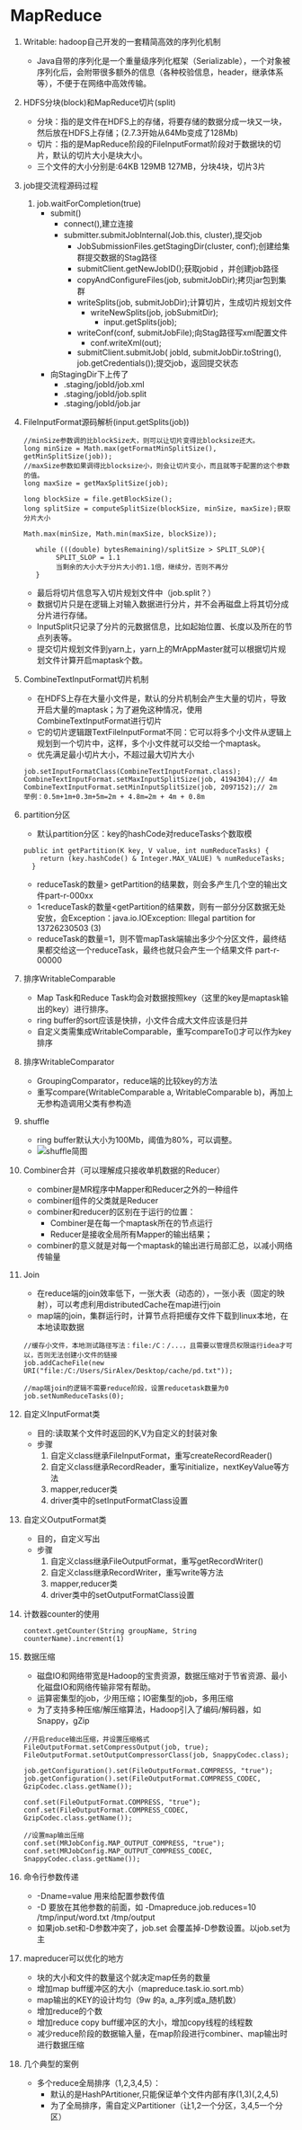 # MapReduce
1. Writable: hadoop自己开发的一套精简高效的序列化机制
    - Java自带的序列化是一个重量级序列化框架（Serializable），一个对象被序列化后，会附带很多额外的信息（各种校验信息，header，继承体系等），不便于在网络中高效传输。
1. HDFS分块(block)和MapReduce切片(split)
    - 分块：指的是文件在HDFS上的存储，将要存储的数据分成一块又一块，然后放在HDFS上存储；(2.7.3开始从64Mb变成了128Mb)
    - 切片：指的是MapReduce阶段的FileInputFormat阶段对于数据块的切片，默认的切片大小是块大小。
    - 三个文件的大小分别是:64KB 129MB 127MB，分块4块，切片3片
1. job提交流程源码过程
    1. job.waitForCompletion(true)
        - submit()
            - connect(),建立连接
            - submitter.submitJobInternal(Job.this, cluster),提交job
                - JobSubmissionFiles.getStagingDir(cluster, conf);创建给集群提交数据的Stag路径
                - submitClient.getNewJobID();获取jobid ，并创建job路径
                - copyAndConfigureFiles(job, submitJobDir);拷贝jar包到集群
                - writeSplits(job, submitJobDir);计算切片，生成切片规划文件
                    - writeNewSplits(job, jobSubmitDir);
                        - input.getSplits(job);
                - writeConf(conf, submitJobFile);向Stag路径写xml配置文件
                    - conf.writeXml(out);
                - submitClient.submitJob(
                             jobId, submitJobDir.toString(), job.getCredentials());提交job，返回提交状态
        - 向StagingDir下上传了
            - .staging/jobId/job.xml
            - .staging/jobId/job.split
            - .staging/jobId/job.jar
            
1. FileInputFormat源码解析(input.getSplits(job))
    ```
    //minSize参数调的比blockSize大，则可以让切片变得比blocksize还大。
    long minSize = Math.max(getFormatMinSplitSize(), getMinSplitSize(job));
    //maxSize参数如果调得比blocksize小，则会让切片变小，而且就等于配置的这个参数的值。
    long maxSize = getMaxSplitSize(job);
    ```
    
    ```
    long blockSize = file.getBlockSize();
    long splitSize = computeSplitSize(blockSize, minSize, maxSize);获取分片大小
    
    Math.max(minSize, Math.min(maxSize, blockSize));
    ```

    ```
       while (((double) bytesRemaining)/splitSize > SPLIT_SLOP){
            SPLIT_SLOP = 1.1
            当剩余的大小大于分片大小的1.1倍，继续分，否则不再分
       }

    ```
    - 最后将切片信息写入切片规划文件中（job.split？）
    - 数据切片只是在逻辑上对输入数据进行分片，并不会再磁盘上将其切分成分片进行存储。
    - InputSplit只记录了分片的元数据信息，比如起始位置、长度以及所在的节点列表等。
    - 提交切片规划文件到yarn上，yarn上的MrAppMaster就可以根据切片规划文件计算开启maptask个数。

1. CombineTextInputFormat切片机制
    - 在HDFS上存在大量小文件是，默认的分片机制会产生大量的切片，导致开启大量的maptask；为了避免这种情况，使用CombineTextInputFormat进行切片
    - 它的切片逻辑跟TextFileInputFormat不同：它可以将多个小文件从逻辑上规划到一个切片中，这样，多个小文件就可以交给一个maptask。
    - 优先满足最小切片大小，不超过最大切片大小
    ```
    job.setInputFormatClass(CombineTextInputFormat.class);
    CombineTextInputFormat.setMaxInputSplitSize(job, 4194304);// 4m
    CombineTextInputFormat.setMinInputSplitSize(job, 2097152);// 2m
    举例：0.5m+1m+0.3m+5m=2m + 4.8m=2m + 4m + 0.8m
    ```

1. partition分区
    - 默认partition分区：key的hashCode对reduceTasks个数取模
    ```
    public int getPartition(K key, V value, int numReduceTasks) {
        return (key.hashCode() & Integer.MAX_VALUE) % numReduceTasks;
      }

    ```
    - reduceTask的数量> getPartition的结果数，则会多产生几个空的输出文件part-r-000xx
    - 1<reduceTask的数量<getPartition的结果数，则有一部分分区数据无处安放，会Exception：java.io.IOException: Illegal partition for 13726230503 (3)
    - reduceTask的数量=1，则不管mapTask端输出多少个分区文件，最终结果都交给这一个reduceTask，最终也就只会产生一个结果文件 part-r-00000
    
1. 排序WritableComparable
    - Map Task和Reduce Task均会对数据按照key（这里的key是maptask输出的key）进行排序。
    - ring buffer的sort应该是快排，小文件合成大文件应该是归并
    - 自定义类需集成WritableComparable，重写compareTo()才可以作为key排序

1. 排序WritableComparator
    - GroupingComparator，reduce端的比较key的方法
    - 重写compare(WritableComparable a, WritableComparable b)，再加上无参构造调用父类有参构造

1. shuffle
    - ring buffer默认大小为100Mb，阈值为80%，可以调整。
    - ![shuffle简图](shuffle简图.png)

1. Combiner合并（可以理解成只接收单机数据的Reducer）
    - combiner是MR程序中Mapper和Reducer之外的一种组件
    - combiner组件的父类就是Reducer
    - combiner和reducer的区别在于运行的位置：
        - Combiner是在每一个maptask所在的节点运行
        - Reducer是接收全局所有Mapper的输出结果；
    - combiner的意义就是对每一个maptask的输出进行局部汇总，以减小网络传输量

1. Join
    - 在reduce端的join效率低下，一张大表（动态的），一张小表（固定的映射），可以考虑利用distributedCache在map进行join
    - map端的join，集群运行时，计算节点将把缓存文件下载到linux本地，在本地读取数据
    ```
    //缓存小文件，本地测试路径写法：file:/C：/...，且需要以管理员权限运行idea才可以，否则无法创建小文件的链接
    job.addCacheFile(new URI("file:/C:/Users/SirAlex/Desktop/cache/pd.txt"));

    //map端join的逻辑不需要reduce阶段，设置reducetask数量为0
    job.setNumReduceTasks(0);
    ```

1. 自定义InputFormat类
    - 目的:读取某个文件时返回的K,V为自定义的封装对象
    - 步骤
        1. 自定义class继承FileInputFormat，重写createRecordReader()
        2. 自定义class继承RecordReader，重写initialize，nextKeyValue等方法
        3. mapper,reducer类
        4. driver类中的setInputFormatClass设置
        
1. 自定义OutputFormat类
    - 目的，自定义写出
    - 步骤
        1. 自定义class继承FileOutputFormat，重写getRecordWriter()
        2. 自定义class继承RecordWriter，重写write等方法
        3. mapper,reducer类
        4. driver类中的setOutputFormatClass设置

1. 计数器counter的使用
    ```
    context.getCounter(String groupName, String counterName).increment(1)
    ```
    
1. 数据压缩
    - 磁盘IO和网络带宽是Hadoop的宝贵资源，数据压缩对于节省资源、最小化磁盘IO和网络传输非常有帮助。
    - 运算密集型的job，少用压缩；IO密集型的job，多用压缩
    - 为了支持多种压缩/解压缩算法，Hadoop引入了编码/解码器，如Snappy，gZip
    ```
    //开启reduce输出压缩，并设置压缩格式
    FileOutputFormat.setCompressOutput(job, true);
    FileOutputFormat.setOutputCompressorClass(job, SnappyCodec.class);

    job.getConfiguration().set(FileOutputFormat.COMPRESS, "true");
    job.getConfiguration().set(FileOutputFormat.COMPRESS_CODEC, GzipCodec.class.getName());

    conf.set(FileOutputFormat.COMPRESS, "true");
    conf.set(FileOutputFormat.COMPRESS_CODEC, GzipCodec.class.getName());
    
    //设置map输出压缩
    conf.set(MRJobConfig.MAP_OUTPUT_COMPRESS, "true");
    conf.set(MRJobConfig.MAP_OUTPUT_COMPRESS_CODEC, SnappyCodec.class.getName());
    ```

1. 命令行参数传递
    - -Dname=value 用来给配置参数传值
    - -D 要放在其他参数的前面，如 -Dmapreduce.job.reduces=10 /tmp/input/word.txt /tmp/output
    - 如果job.set和-D参数冲突了，job.set 会覆盖掉-D参数设置。以job.set为主

1. mapreducer可以优化的地方
    - 块的大小和文件的数量这个就决定map任务的数量
    - 增加map buff缓冲区的大小（mapreduce.task.io.sort.mb）
    - map输出的KEY的设计均匀（9w 的a, a_序列或a_随机数）
    - 增加reduce的个数
    - 增加reduce copy buff缓冲区的大小，增加copy线程的线程数
    - 减少reduce阶段的数据输入量，在map阶段进行combiner、map输出时进行数据压缩

1. 几个典型的案例
    - 多个reduce全局排序（1,2,3,4,5）：
        - 默认的是HashPArtitioner,只能保证单个文件内部有序(1,3)(,2,4,5)
        - 为了全局排序，需自定义Partitioner（让1,2一个分区，3,4,5一个分区）
        